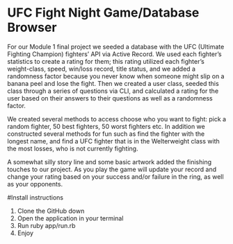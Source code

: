 # UFC Fight Night Game/Database Browser

For our Module 1 final project we seeded a database with the UFC (Ultimate Fighting Champion) fighters’ API via Active Record.  We used each fighter’s statistics to create a rating for them; this rating utilized each fighter’s weight-class, speed, win/loss record, title status, and we added a randomness factor because you never know when someone might slip on a banana peel and lose the fight.  Then we created a user class, seeded this class through a series of questions via CLI, and calculated a rating for the user based on their answers to their questions as well as a randomness factor.  

   We created several methods to access choose who you want to fight: pick a random fighter, 50 best fighters, 50 worst fighters etc.  In addition we constructed several methods for fun such as find the fighter with the longest name, and find a UFC fighter that is in the Welterweight class with the most losses, who is not currently fighting.  

   A somewhat silly story line and some basic artwork added the finishing touches to our project.  As you play the game will update your record and change your rating based on your success and/or failure in the ring, as well as your opponents.



#Install instructions

1. Clone the GitHub down
2. Open the application in your terminal
3. Run ruby app/run.rb
4. Enjoy
